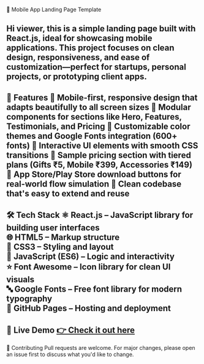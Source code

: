 📱 Mobile App Landing Page Template

Hi viewer, this is a simple landing page built with React.js, ideal for showcasing mobile applications. This project focuses on clean design, responsiveness, and ease of customization—perfect for startups, personal projects, or prototyping client apps.
-------------------------------------------------------------------------------------------------
🌟 Features
🔹 Mobile-first, responsive design that adapts beautifully to all screen sizes
🔹 Modular components for sections like Hero, Features, Testimonials, and Pricing
🔹 Customizable color themes and Google Fonts integration (600+ fonts)
🔹 Interactive UI elements with smooth CSS transitions
🔹 Sample pricing section with tiered plans (Gifts ₹5, Mobile ₹399, Accessories ₹149)
🔹 App Store/Play Store download buttons for real-world flow simulation
🔹 Clean codebase that's easy to extend and reuse
-------------------------------------------------------------------------------------------------
🛠 Tech Stack
⚛️ **React.js** – JavaScript library for building user interfaces  
🌐 **HTML5** – Markup structure  
🎨 **CSS3** – Styling and layout  
🧠 **JavaScript (ES6)** – Logic and interactivity  
⭐ **Font Awesome** – Icon library for clean UI visuals  
🔤 **Google Fonts** – Free font library for modern typography  
🚀 **GitHub Pages** – Hosting and deployment
-------------------------------------------------------------------------------------------------
🚀 Live Demo
<a href="https://mukeshrajan.github.io/mobileapp/" target="_blank">👉 Check it out here</a>
-------------------------------------------------------------------------------------------------
🤝 Contributing
Pull requests are welcome. For major changes, please open an issue first to discuss what you'd like to change.


